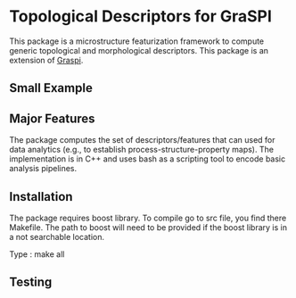 # Topological Descriptors for GraSPI

 This package is a microstructure featurization framework to compute generic topological and morphological
descriptors. This package is an extension of [Graspi](https://github.com/owodolab/graspi).

## Small Example

## Major Features

The package computes the set of descriptors/features that can used for data analytics (e.g., to establish process-structure-property maps). The implementation is in C++ and uses bash as a scripting tool to encode basic analysis pipelines.
## Installation

The package requires boost library. To compile go to src file, you find there Makefile. The path to boost will need to be provided if the boost library is in a not searchable location.

Type : make all

## Testing
